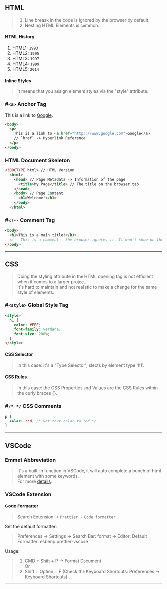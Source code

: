## HTML
> 1. Line breask in the code is ignored by the browser by default.
> 2. Nesting HTML Elements is common.

#### HTML History
1. HTML1: `1993`
2. HTML2: `1995`
3. HTML3: `1997`
4. HTML4: `1999`
5. HTML5: `2014`

#### Inline Styles
> It means that you assign element styles via the "style" attribute.

### #`<a>` Anchor Tag
This is a link to [Google](https://google.com).

```html
<body>
  <p>
    This is a link to <a href="https://www.google.com">Google</a> 
    // `href` -> Hyperlink Reference
  </p>
</body>
```

### HTML Document Skeleton
```html
<!DOCTYPE html> // HTML Version
  <html>
    <head> // Page Metadata -> Information of the page
      <title>My Page</title> // The title on the browser tab
    </head>
    <body> // Page Content
      <h1>Welcome!</h1>
    </body>
  </html>
```

### #`<!--` Comment Tag
```html
<body>
  <h1>This is a main title!</h1>
  <!-- This is a comment - the browser ignores it. It won't show on the user's screen -->
</body>
```
---

## CSS
> Doing the styling attribute in the HTML opening tag is not efficient when it comes to a larger project. <br/>
> It's hard to maintain and not realistic to make a change for the same style of elements.

### #`<style>` Global Style Tag
```html
<style>
  h1 {
    color: #FFF;
    font-family: verdana;
    font-size: 200%;
  }
</style>
```

#### CSS Selector
> In this case: it's a "Type Selector", slects by element type 'h1'.

#### CSS Rules
> In this case: the CSS Properties and Values are the CSS Rules within the curly braces {}.

### #`/* */` CSS Comments
```css
p {
  color: red; /* Set text color to red */
}
```
---

## VSCode
### Emmet Abbreviation
> It's a built-in function in VSCode, it will auto complete a bunch of html element with some keywords. <br/>
> For more [details](https://code.visualstudio.com/docs/editor/emmet).

### VSCode Extension
#### Code Formatter
> Search Extension -> `Prettier - Code formatter` <br/>

Set the default formatter: <br/>

> Preferences -> Settings -> Search Bar: format -> Editor: Default Formatter: esbenp.prettier-vscode

Usage: <br/>

> 1. CMD + Shift + P -> Format Document <br/>
>  Or
> 2. Shift + Option + F 
> (Check the Keyboard Shortcuts: Preferences -> Keyboard Shortcuts)
---
